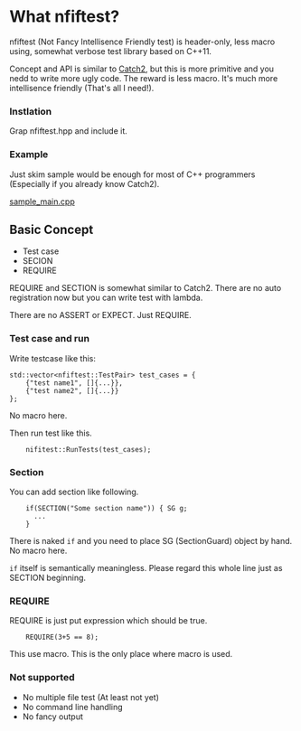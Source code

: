 # What nfiftest?

nfiftest (Not Fancy Intellisence Friendly test) is header-only, less macro using, somewhat verbose test library based on C++11.

Concept and API is similar to [Catch2](https://github.com/catchorg/Catch2), but this is more primitive and you nedd to write more ugly code.
The reward is less macro. It's much more intellisence friendly (That's all I need!).

### Instlation

Grap nfiftest.hpp and include it.

### Example

Just skim sample would be enough for most of C++ programmers (Especially if you already know Catch2).

[sample_main.cpp](./sample_main.cpp)


## Basic Concept

- Test case
- SECION
- REQUIRE

REQUIRE and SECTION is somewhat similar to Catch2.
There are no auto registration now but you can write test with lambda.

There are no ASSERT or EXPECT. Just REQUIRE.

### Test case and run

Write testcase like this:

```
std::vector<nfiftest::TestPair> test_cases = {
    {"test name1", []{...}},
    {"test name2", []{...}}
};
```

No macro here.

Then run test like this.

```
    nifitest::RunTests(test_cases);
```

### Section

You can add section like following.

```
    if(SECTION("Some section name")) { SG g;
      ...
    }
```

There is naked `if` and you need to place SG (SectionGuard) object by hand.
No macro here.

`if` itself is semantically meaningless.
Please regard this whole line just as SECTION beginning.

### REQUIRE

REQUIRE is just put expression which should be true.

```
    REQUIRE(3+5 == 8);
```

This use macro. This is the only place where macro is used.

### Not supported

- No multiple file test (At least not yet)
- No command line handling
- No fancy output
